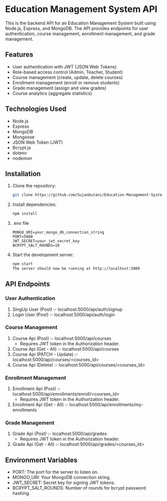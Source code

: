 # Education Management System API

This is the backend API for an Education Management System built using Node.js, Express, and MongoDB. The API provides endpoints for user authentication, course management, enrollment management, and grade management.

## Features

- User authentication with JWT (JSON Web Tokens)
- Role-based access control (Admin, Teacher, Student)
- Course management (create, update, delete courses)
- Enrollment management (enroll or remove students)
- Grade management (assign and view grades)
- Course analytics (aggregate statistics)

## Technologies Used

- Node.js
- Express
- MongoDB
- Mongoose
- JSON Web Token (JWT)
- Bcrypt.js
- dotenv
- nodemon

## Installation

1. Clone the repository:

   ```bash
   git clone https://github.com/Sujanbutani/Education-Management-System-p-9.git

2. Install dependencies:

    ```bash
    npm install

3. .env file

     ```
    MONGO_URI=your_mongo_db_connection_string
    PORT=5000
    JWT_SECRET=your_jwt_secret_key
    BCRYPT_SALT_ROUNDS=10
    ```

4. Start the development server:

   ```bash
   npm start
   The server should now be running at http://localhost:5000
   ```

## API Endpoints

### User Authentication
1. SingUp User (Post) :- localhost:5000/api/auth/signup
2. Login User (Post) :- localhost:5000/api/auth/login

### Course Management
1. Course Api (Post) :- localhost:5000/api/courses
    - Requires JWT token in the Authorization header.
3. Course Api (Get - All) :-  localhost:5000/api/courses
4. Course Api (PATCH - Update) :- localhost:5000/api/courses/<courses_Id>
5. Course Api (Delete) :- localhost:5000/api/courses/<courses_Id>

### Enrollment Management
1. Enrollment Api (Post) :- localhost:5000/api/enrollments/enroll/<courses_Id>
    - Requires JWT token in the Authorization header.
3. Enrollment Api (Get - All) :-  localhost:5000/api/enrollments/my-enrollments

### Grade Management
1. Grade Api (Post) :- localhost:5000/api/grades
    - Requires JWT token in the Authorization header.
3. Grade Api (Get - All) :-  localhost:5000/api/grades/<courses_Id>

## Environment Variables
- PORT: The port for the server to listen on.
- MONGO_URI: Your MongoDB connection string.
- JWT_SECRET: Secret key for signing JWT tokens.
- BCRYPT_SALT_ROUNDS: Number of rounds for bcrypt password hashing.